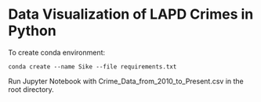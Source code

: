 # Data Visualization of LAPD Crimes in Python

To create conda environment:

`conda create --name Sike --file requirements.txt`

Run Jupyter Notebook with Crime_Data_from_2010_to_Present.csv in the root directory.
